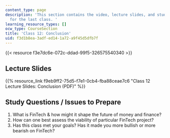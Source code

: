 ```yaml
---
content_type: page
description: 'This section contains the video, lecture slides, and study questions
  for the last class. '
learning_resource_types: []
ocw_type: CourseSection
title: 'Class 12: Conclusion'
uid: f3d1b8ea-3adf-ed14-1a72-a9f45d5dfb7f
---
```


{{< resource f3e7dc6e-072c-ddad-99f5-326575540340 >}}

Lecture Slides
--------------

{{% resource_link f9eb9ff2-75d5-f7e1-0cb4-fba88ceae7c6 "Class 12 Lecture Slides: Conclusion (PDF)" %}}

Study Questions / Issues to Prepare
-----------------------------------

1.  What is FinTech & how might it shape the future of money and finance?
2.  How can one best assess the viability of particular FinTech project?
3.  Has this class met your goals? Has it made you more bullish or more bearish on FinTech?